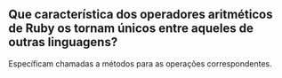 ## Que característica dos operadores aritméticos de Ruby os tornam únicos entre aqueles de outras linguagens?

Específicam chamadas a métodos para as operações correspondentes.
